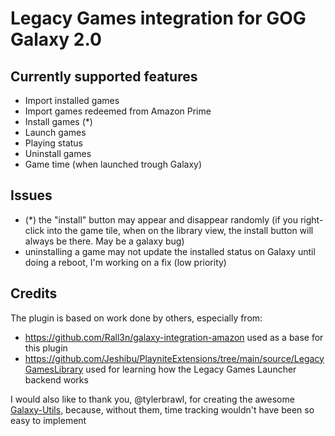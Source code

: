 # **Legacy Games integration for GOG Galaxy 2.0**


## Currently supported features
- Import installed games
- Import games redeemed from Amazon Prime
- Install games (*)
- Launch games
- Playing status
- Uninstall games
- Game time (when launched trough Galaxy)

## Issues
- (*) the "install" button may appear and disappear randomly (if you right-click into the game tile, when on the library view, the install button will always be there. May be a galaxy bug)
- uninstalling a game may not update the installed status on Galaxy until doing a reboot, I'm working on a fix (low priority)

## Credits
The plugin is based on work done by others, especially from:
- https://github.com/Rall3n/galaxy-integration-amazon used as a base for this plugin
- https://github.com/Jeshibu/PlayniteExtensions/tree/main/source/LegacyGamesLibrary used for learning how the Legacy Games Launcher backend works

I would also like to thank you, @tylerbrawl, for creating the awesome [Galaxy-Utils](https://github.com/tylerbrawl/Galaxy-Utils), because, without them, time tracking wouldn't have been so easy to implement
